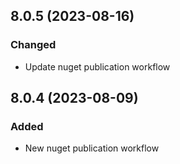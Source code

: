 ## 8.0.5 (2023-08-16)

### Changed
* Update nuget publication workflow


## 8.0.4 (2023-08-09)

### Added
* New nuget publication workflow
